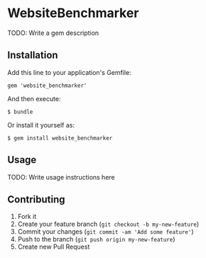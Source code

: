 # WebsiteBenchmarker

TODO: Write a gem description

## Installation

Add this line to your application's Gemfile:

    gem 'website_benchmarker'

And then execute:

    $ bundle

Or install it yourself as:

    $ gem install website_benchmarker

## Usage

TODO: Write usage instructions here

## Contributing

1. Fork it
2. Create your feature branch (`git checkout -b my-new-feature`)
3. Commit your changes (`git commit -am 'Add some feature'`)
4. Push to the branch (`git push origin my-new-feature`)
5. Create new Pull Request
